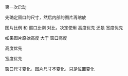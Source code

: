 第一次启动

先确定窗口的尺寸，然后内部的图片再缩放

图片比例 和 窗口比例 对比，决定使用 高度优先 还是 宽度优先

如果图片原始高度 大于 窗口高度

高度优先

宽度优先



窗口尺寸变化，图片尺寸不变化，只是位置变化